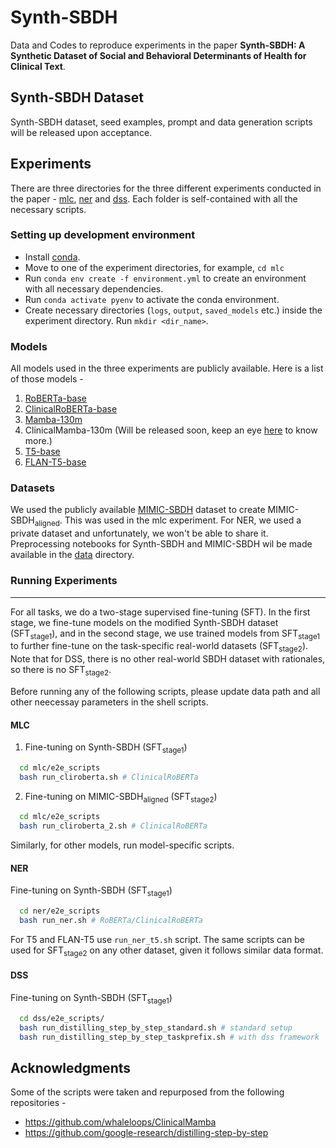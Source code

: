 # Synth-SBDH
Data and Codes to reproduce experiments in the paper **Synth-SBDH: A Synthetic Dataset of Social and
Behavioral Determinants of Health for Clinical Text**.
<!-- - [Synth-SBDH](#synth-sbdh)
  - [Synth-SBDH Dataset](#synth-sbdh-dataset)
  - [Experiments](#experiments)
    - [Setting up development environment](#setting-up-development-environment)
    - [Models](#models)
    - [Datasets](#datasets)
    - [Running Experiments](#running-experiments)
      - [MLC](#mlc)
      - [NER](#ner)
      - [DSS](#dss) -->

## Synth-SBDH Dataset
Synth-SBDH dataset, seed examples, prompt and data generation scripts will be released upon acceptance.

## Experiments
There are three directories for the three different experiments conducted in the paper - [mlc](mlc), [ner](ner) and [dss](dss). Each folder is self-contained with all the necessary scripts.

### Setting up development environment 

* Install [conda](https://conda.io/projects/conda/en/latest/user-guide/install/index.html).
* Move to one of the experiment directories, for example, `cd mlc`
* Run `conda env create -f environment.yml` to create an environment
  with all necessary dependencies.
* Run `conda activate pyenv` to activate the conda environment.
* Create necessary directories (`logs`, `output`, `saved_models` etc.) inside the experiment directory. Run `mkdir <dir_name>`.
### Models
All models used in the three experiments are publicly available. Here is a list of those models - 

1. [RoBERTa-base](https://huggingface.co/roberta-base)
2. [ClinicalRoBERTa-base](https://dl.fbaipublicfiles.com/biolm/RoBERTa-base-PM-M3-Voc-distill-align-hf.tar.gz)
3. [Mamba-130m](https://huggingface.co/state-spaces/mamba-130m)
4. ClinicalMamba-130m (Will be released soon, keep an eye [here](https://github.com/whaleloops/ClinicalMamba) to know more.)
5. [T5-base](https://huggingface.co/google/t5-v1_1-base)
6. [FLAN-T5-base](https://huggingface.co/google/flan-t5-base)

### Datasets
We used the publicly available [MIMIC-SBDH](https://github.com/hibaahsan/MIMIC-SBDH) dataset to create MIMIC-SBDH<sub>aligned</sub>. This was used in the mlc experiment. For NER, we used a private dataset and unfortunately, we won't be able to share it.
Preprocessing notebooks for Synth-SBDH and MIMIC-SBDH wil be made available in the [data](data) directory.

### Running Experiments
--------
For all tasks, we do a two-stage supervised fine-tuning (SFT). In the first stage, we fine-tune models on the modified Synth-SBDH dataset (SFT<sub>stage1</sub>), and in the second stage, we use trained models from SFT<sub>stage1</sub> to further fine-tune on the task-specific real-world datasets (SFT<sub>stage2</sub>). Note that for DSS, there is no other real-world SBDH dataset with rationales, so there is no SFT<sub>stage2</sub>. 

Before running any of the following scripts, please update data path and all other neecessay parameters in the shell scripts.
#### MLC
1. Fine-tuning on Synth-SBDH (SFT<sub>stage1</sub>)
  ```sh
    cd mlc/e2e_scripts
    bash run_cliroberta.sh # ClinicalRoBERTa
  ```
2. Fine-tuning on MIMIC-SBDH<sub>aligned</sub> (SFT<sub>stage2</sub>)
  ```sh
    cd mlc/e2e_scripts
    bash run_cliroberta_2.sh # ClinicalRoBERTa
  ```
Similarly, for other models, run model-specific scripts.
#### NER
Fine-tuning on Synth-SBDH (SFT<sub>stage1</sub>)
  ```sh
    cd ner/e2e_scripts
    bash run_ner.sh # RoBERTa/ClinicalRoBERTa
  ```
For T5 and FLAN-T5 use `run_ner_t5.sh` script. The same scripts can be used for SFT<sub>stage2</sub> on any other dataset, given it follows similar data format.
#### DSS
Fine-tuning on Synth-SBDH (SFT<sub>stage1</sub>)
  ```sh
    cd dss/e2e_scripts/
    bash run_distilling_step_by_step_standard.sh # standard setup
    bash run_distilling_step_by_step_taskprefix.sh # with dss framework
  ```

## Acknowledgments
Some of the scripts were taken and repurposed from the following repositories -
- https://github.com/whaleloops/ClinicalMamba
- https://github.com/google-research/distilling-step-by-step

